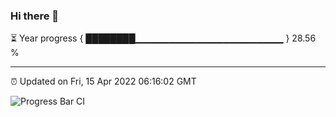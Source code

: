 ### Hi there 👋

⏳ Year progress { ████████▁▁▁▁▁▁▁▁▁▁▁▁▁▁▁▁▁▁▁▁▁▁ } 28.56 %

---

⏰ Updated on Fri, 15 Apr 2022 06:16:02 GMT

![Progress Bar CI](https://github.com/liununu/liununu/workflows/Progress%20Bar%20CI/badge.svg)
